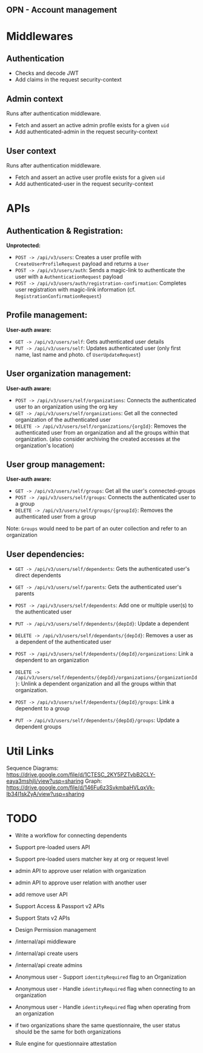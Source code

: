 ## OPN - Account management

# Middlewares
## Authentication
- Checks and decode JWT
- Add claims in the request security-context

## Admin context
Runs after authentication middleware. 
- Fetch and assert an active admin profile exists for a given `uid`
- Add authenticated-admin in the request security-context

## User context
Runs after authentication middleware. 
- Fetch and assert an active user profile exists for a given `uid`
- Add authenticated-user in the request security-context

# APIs
## Authentication & Registration:
**Unprotected:**
- `POST -> /api/v3/users`: Creates a user profile with `CreateUserProfileRequest` payload and returns a `User` 
- `POST -> /api/v3/users/auth`: Sends a magic-link to authenticate the user with a `AuthenticationRequest` payload
- `POST -> /api/v3/users/auth/registration-confirmation`: Completes user registration with magic-link information (cf. `RegistrationConfirmationRequest`)

## Profile management:
**User-auth aware:**
- `GET -> /api/v3/users/self`: Gets authenticated user details
- `PUT -> /api/v3/users/self`: Updates authenticated user (only first name, last name and photo. cf `UserUpdateRequest`)

## User organization management:
**User-auth aware:**
- `POST -> /api/v3/users/self/organizations`: Connects the authenticated user to an organization using the org key
- `GET -> /api/v3/users/self/organizations`: Get all the connected organization of the authenticated user
- `DELETE -> /api/v3/users/self/organizations/{orgId}`: Removes the authenticated user from an organization and all the groups within that organization. 
(also consider archiving the created accesses at the organization's location)

## User group management:
**User-auth aware:**
- `GET -> /api/v3/users/self/groups`: Get all the user's connected-groups
- `POST -> /api/v3/users/self/groups`: Connects the authenticated user to a group
- `DELETE -> /api/v3/users/self/groups/{groupId}`: Removes the authenticated user from a group

Note: `Groups` would need to be part of an outer collection and refer to an organization
 
## User dependencies:
- `GET -> /api/v3/users/self/dependents`: Gets the authenticated user's direct dependents
- `GET -> /api/v3/users/self/parents`: Gets the authenticated user's parents
- `POST -> /api/v3/users/self/dependents`: Add one or multiple user(s) to the authenticated user
- `PUT -> /api/v3/users/self/dependents/{depId}`: Update a dependent
- `DELETE -> /api/v3/users/self/dependants/{depId}`: Removes a user as a dependent of the authenticated user 

- `POST -> /api/v3/users/self/dependents/{depId}/organizations`: Link a dependent to an organization
- `DELETE -> /api/v3/users/self/dependents/{depId}/organizations/{organizationId}`: Unlink a dependent organization and all the groups within that organization. 
- `POST -> /api/v3/users/self/dependents/{depId}/groups`: Link a dependent to a group
- `PUT -> /api/v3/users/self/dependents/{depId}/groups`: Update a dependent groups

# Util Links
Sequence Diagrams: https://drive.google.com/file/d/1CTESC_2KY5PZTvbB2CLY-eaya3mshjli/view?usp=sharing
Graph: https://drive.google.com/file/d/146Fu6z3SvkmbaHVLqxVk-Ib34I1skZyA/view?usp=sharing

# TODO
- Write a workflow for connecting dependents

- Support pre-loaded users API
- Support pre-loaded users matcher key at org or request level

- admin API to approve user relation with organization
- admin API to approve user relation with another user

- add remove user API

- Support Access & Passport v2 APIs
- Support Stats v2 APIs
- Design Permission management 

- /internal/api middleware
- /internal/api create users 
- /internal/api create admins

- Anonymous user - Support `identityRequired` flag to an Organization  
- Anonymous user - Handle `identityRequired` flag when connecting to an organization  
- Anonymous user - Handle `identityRequired` flag when operating from an organization  


- if two organizations share the same questionnaire, 
the user status should be the same for both organizations

- Rule engine for questionnaire attestation

  
